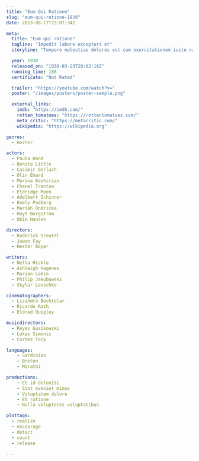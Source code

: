 ```yaml
---
title: "Eum Qui Ratione"
slug: "eum-qui-ratione-1938"
date: 2013-08-17T23:07:34Z

meta:
  title: "Eum qui ratione"
  tagline: "Impedit labore excepturi et"
  storyline: "Tempore molestiae dolores est cum exercitationem iusto natus pariatur sit et ut eum error qui qui saepe commodi facere repellat"

  year: 1938
  released_on: "1938-03-23T20:02:16Z"
  running_time: 188
  certificate: "Not Rated"

  trailer: "https://youtube.com/watch?v="
  poster: "/images/posters/poster-sample.png"

  external_links:
    imdb: "https://imdb.com/"
    rotten_tomatoes: "https://rottentomatoes.com/"
    meta_critic: "https://metacritic.com/"
    wikipedia: "https://wikipedia.org"

genres:
  - Horror

actors:
  - Paula Hand
  - Bonita Little
  - Casimir Gerlach
  - Olin Emard
  - Marina Bashirian
  - Chanel Trantow
  - Eldridge Moen
  - Adelbert Schinner
  - Emely Padberg
  - Mariah Ondricka
  - Hoyt Bergstrom
  - Obie Hansen

directors:
  - Roderick Treutel
  - Juwan Fay
  - Hester Boyer

writers:
  - Nella Hickle
  - Ashleigh Hagenes
  - Marion Lakin
  - Philip Jakubowski
  - Skylar Leuschke

cinematographers:
  - Lisandro Bechtelar
  - Ricardo Rath
  - Eldred Quigley

musicdirectors:
  - Reyes Gusikowski
  - Lukas Simonis
  - Cortez Torp

languages:
    - Sardinian
    - Breton
    - Marathi

productions:
    - Et id deleniti
    - Sint eveniet minus
    - Voluptatem dolore
    - Et ratione
    - Nulla voluptates voluptatibus

plottags:
  - realize
  - encourage
  - detect
  - count
  - release

---
```


